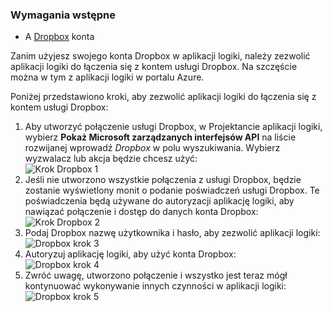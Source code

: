 ### <a name="prerequisites"></a>Wymagania wstępne
* A [Dropbox](https://www.Dropbox.com/) konta 

Zanim użyjesz swojego konta Dropbox w aplikacji logiki, należy zezwolić aplikacji logiki do łączenia się z kontem usługi Dropbox. Na szczęście można w tym z aplikacji logiki w portalu Azure. 

Poniżej przedstawiono kroki, aby zezwolić aplikacji logiki do łączenia się z kontem usługi Dropbox:

1. Aby utworzyć połączenie usługi Dropbox, w Projektancie aplikacji logiki, wybierz **Pokaż Microsoft zarządzanych interfejsów API** na liście rozwijanej wprowadź *Dropbox* w polu wyszukiwania. Wybierz wyzwalacz lub akcja będzie chcesz użyć:  
   ![Krok Dropbox 1](./media/connectors-create-api-dropbox/dropbox-1.png)
2. Jeśli nie utworzono wszystkie połączenia z usługi Dropbox, będzie zostanie wyświetlony monit o podanie poświadczeń usługi Dropbox. Te poświadczenia będą używane do autoryzacji aplikację logiki, aby nawiązać połączenie i dostęp do danych konta Dropbox:  
   ![Krok Dropbox 2](./media/connectors-create-api-dropbox/dropbox-2.png)
3. Podaj Dropbox nazwę użytkownika i hasło, aby zezwolić aplikacji logiki:  
   ![Dropbox krok 3](./media/connectors-create-api-dropbox/dropbox-3.png)   
4. Autoryzuj aplikację logiki, aby użyć konta Dropbox:  
   ![Dropbox krok 4](./media/connectors-create-api-dropbox/dropbox-4.png)
5. Zwróć uwagę, utworzono połączenie i wszystko jest teraz mógł kontynuować wykonywanie innych czynności w aplikacji logiki:  
   ![Dropbox krok 5](./media/connectors-create-api-dropbox/dropbox-5.png)   

